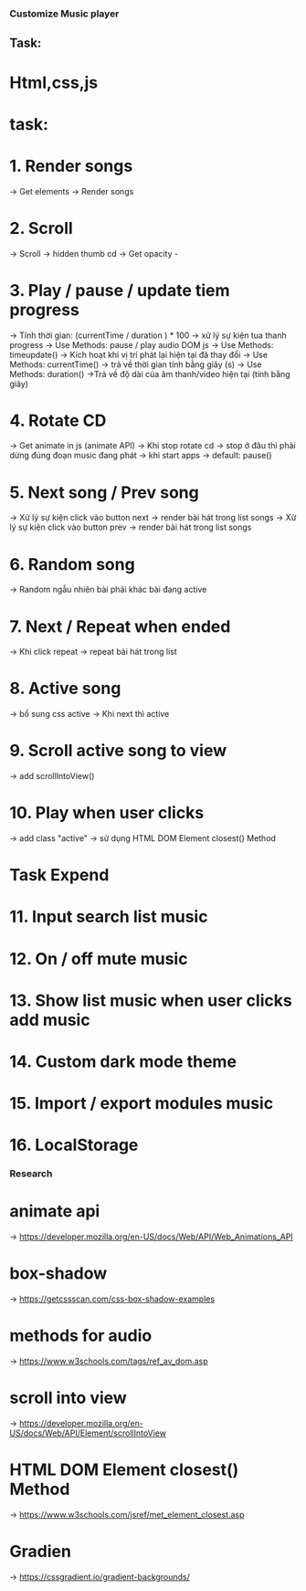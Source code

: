 ### Customize Music player

## Task:

# Html,css,js

# task:

# 1. Render songs

-> Get elements
-> Render songs

# 2. Scroll

-> Scroll -> hidden thumb cd
-> Get opacity -

# 3. Play / pause / update tiem progress

-> Tính thời gian: (currentTime / duration ) \* 100
-> xử lý sự kiện tua thanh progress
-> Use Methods: pause / play audio DOM js
-> Use Methods: timeupdate() -> Kích hoạt khi vị trí phát lại hiện tại đã thay đổi
-> Use Methods: currentTime() -> trả về thời gian tính bằng giây (s)
-> Use Methods: duration() ->Trả về độ dài của âm thanh/video hiện tại (tính bằng giây)

# 4. Rotate CD

-> Get animate in js (animate API)
-> Khi stop rotate cd -> stop ở đâu thì phải dừng đúng đoạn music đang phát
-> khi start apps -> default: pause()

# 5. Next song / Prev song

-> Xử lý sự kiện click vào button next -> render bài hát trong list songs
-> Xử lý sự kiện click vào button prev -> render bài hát trong list songs

# 6. Random song

-> Random ngẫu nhiên bài phải khác bài đang active

# 7. Next / Repeat when ended

-> Khi click repeat -> repeat bài hát trong list

# 8. Active song

-> bổ sung css active
-> Khi next thì active

# 9. Scroll active song to view

-> add scrollIntoView()

# 10. Play when user clicks

-> add class "active"
-> sử dụng HTML DOM Element closest() Method

# Task Expend

# 11. Input search list music

# 12. On / off mute music

# 13. Show list music when user clicks add music

# 14. Custom dark mode theme

# 15. Import / export modules music

# 16. LocalStorage

### Research

# animate api

-> https://developer.mozilla.org/en-US/docs/Web/API/Web_Animations_API

# box-shadow

-> https://getcssscan.com/css-box-shadow-examples

# methods for audio

-> https://www.w3schools.com/tags/ref_av_dom.asp

# scroll into view

-> https://developer.mozilla.org/en-US/docs/Web/API/Element/scrollIntoView

# HTML DOM Element closest() Method

-> https://www.w3schools.com/jsref/met_element_closest.asp

# Gradien

-> https://cssgradient.io/gradient-backgrounds/
